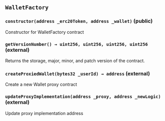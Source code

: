 ## `WalletFactory`






### `constructor(address _erc20Token, address _wallet)` (public)

Constructor for WalletFactory contract




### `getVersionNumber() → uint256, uint256, uint256, uint256` (external)

Returns the storage, major, minor, and patch version of the contract.




### `createProxiedWallet(bytes32 _userId) → address` (external)

Create a new Wallet proxy contract





### `updateProxyImplementation(address _proxy, address _newLogic)` (external)

Update proxy implementation address








